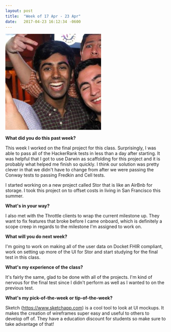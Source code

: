 ```yaml
---
layout: post
title:  "Week of 17 Apr - 23 Apr"
date:   2017-04-23 16:12:34 -0600
---
```

![](/me.jpg)

**What did you do this past week?**

This week I worked on the final project for this class. Surprisingly, I was able to pass all of the HackerRank tests in less than a day after starting. It was helpful that I got to use Darwin as scaffolding for this project and it is probably what helped me finish so quickly. I think our solution was pretty clever in that we didn't have to change from after we were passing the Conway tests to passing Fredkin and Cell tests.

I started working on a new project called Stor that is like an AirBnb for storage. I took this project on to offset costs in living in San Francisco this summer. 

**What's in your way?**

I also met with the Throttle clients to wrap the current milestone up. They want to fix features that broke before I came onboard, which is definitely a scope creep in regards to the milestone I'm assigned to work on.

**What will you do next week?**

I'm going to work on making all of the user data on Docket FHIR compliant, work on setting up more of the UI for Stor and start studying for the final test in this class.

**What's my experience of the class?**

It's fairly the same, glad to be done with all of the projects. I'm kind of nervous for the final test since I didn't perform as well as I wanted to on the previous test.

**What's my pick-of-the-week or tip-of-the-week?**

Sketch (https://www.sketchapp.com) is a cool tool to look at UI mockups. It makes the creation of wireframes super easy and useful to others to develop off of. They have a education discount for students so make sure to take advantage of that!
